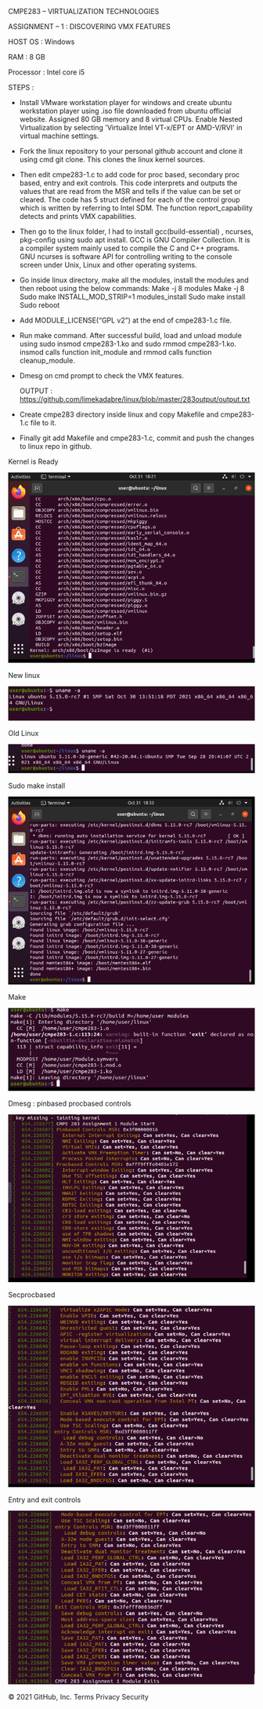 CMPE283 – VIRTUALIZATION TECHNOLOGIES

ASSIGNMENT – 1 : DISCOVERING VMX FEATURES

HOST OS : Windows

RAM : 8 GB

Processor : Intel core i5

STEPS :

* Install VMware workstation player for windows and create ubuntu workstation player using .iso file downloaded from ubuntu official website. Assigned 80 GB memory and 8 virtual CPUs. Enable Nested Virtualization by selecting 'Virtualize Intel VT-x/EPT or AMD-V/RVI' in virtual machine settings.

* Fork the linux repository to your personal github account and clone it using cmd git clone. This clones the linux kernel sources.

* Then edit cmpe283-1.c to add code for proc based, secondary proc based, entry and exit controls. This code interprets and outputs the values that are read from the MSR and tells if the value can be set or cleared. The code has 5 struct defined for each of the control group which is written by referring to Intel SDM. The function report_capability detects and prints VMX capabilities.

* Then go to the linux folder, I had to install gcc(build-essential) , ncurses, pkg-config using sudo apt     install. GCC is GNU Compiler Collection. It is a compiler system mainly used to compile the C and C++ programs. GNU ncurses is software API for controlling writing to the console screen under Unix, Linux and other operating systems.

* Go inside linux directory, make all the modules, install the modules and then reboot using the below commands:
  Make -j 8 modules
  Make -j 8
  Sudo make INSTALL_MOD_STRIP=1 modules_install
  Sudo make install
  Sudo reboot
  
* Add MODULE_LICENSE(“GPL v2”) at the end of cmpe283-1.c file.

* Run make command. After successful build, load and unload module using sudo insmod cmpe283-1.ko and sudo rmmod cmpe283-1.ko. insmod calls function init_module and rmmod calls function cleanup_module.

* Dmesg on cmd prompt to check the VMX features.
  
  OUTPUT : https://github.com/limekadabre/linux/blob/master/283output/output.txt


* Create cmpe283 directory inside linux and copy Makefile and cmpe283-1.c file to it.

* Finally git add Makefile and cmpe283-1.c, commit and push the changes to linux repo in github.

Kernel is Ready


 ![alt text](https://github.com/limekadabre/linux/blob/master/283output/Kernel_ready.PNG?raw=true)

New linux


 ![alt text](https://github.com/limekadabre/linux/blob/master/283output/linux_new.PNG?raw=true)

Old Linux


  ![alt text](https://github.com/limekadabre/linux/blob/master/283output/linux_old_5.11.PNG?raw=true)


Sudo make install


  ![alt text](https://github.com/limekadabre/linux/blob/master/283output/make_install.PNG?raw=true)
  
  
Make


  ![alt text](https://github.com/limekadabre/linux/blob/master/283output/make.PNG?raw=true)



Dmesg : pinbased procbased controls


  ![alt text](https://github.com/limekadabre/linux/blob/master/283output/output1.PNG?raw=true)


Secprocbased


  ![alt text](https://github.com/limekadabre/linux/blob/master/283output/output2.PNG?raw=true)


Entry and exit controls  


 ![alt text](https://github.com/limekadabre/linux/blob/master/283output/output3.PNG?raw=true)


© 2021 GitHub, Inc.
Terms
Privacy
Security
